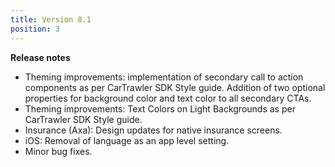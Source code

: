 ```yaml
---
title: Version 8.1
position: 3
---
```


**Release notes**

* Theming improvements: implementation of secondary call to action components as per CarTrawler SDK Style guide. Addition of two optional properties for background color and text color to all secondary CTAs.
* Theming improvements: Text Colors on Light Backgrounds as per CarTrawler SDK Style guide.
* Insurance (Axa): Design updates for native insurance screens.
* iOS: Removal of language as an app level setting.
* Minor bug fixes.